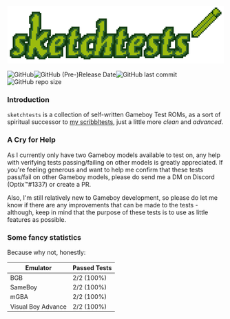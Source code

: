 ![logo](./logo.png)

![GitHub](https://img.shields.io/github/license/Hacktix/sketchtests?style=for-the-badge)![GitHub (Pre-)Release Date](https://img.shields.io/github/release-date-pre/Hacktix/sketchtests?label=LATEST%20RELEASE&style=for-the-badge)![GitHub last commit](https://img.shields.io/github/last-commit/Hacktix/sketchtests?style=for-the-badge)![GitHub repo size](https://img.shields.io/github/repo-size/Hacktix/sketchtests?style=for-the-badge)

### Introduction

`sketchtests` is a collection of self-written Gameboy Test ROMs, as a sort of spiritual successor to [my scribbltests](https://github.com/Hacktix/scribbltests), just a little more *clean* and *advanced*. 

### A Cry for Help

As I currently only have two Gameboy models available to test on, any help with verifying tests passing/failing on other models is greatly appreciated. If you're feeling generous and want to help me confirm that these tests pass/fail on other Gameboy models, please do send me a DM on Discord (Optix™#1337) or create a PR.

Also, I'm still relatively new to Gameboy development, so please do let me know if there are any improvements that can be made to the tests - although, keep in mind that the purpose of these tests is to use as little features as possible.

### Some fancy statistics

Because why not, honestly:

| Emulator           | Passed Tests |
| ------------------ | ------------ |
| BGB                | 2/2 (100%)   |
| SameBoy            | 2/2 (100%)   |
| mGBA               | 2/2 (100%)   |
| Visual Boy Advance | 2/2 (100%)   |